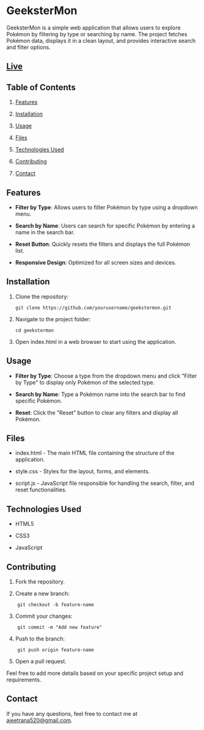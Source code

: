 # GeeksterMon

GeeksterMon is a simple web application that allows users to explore Pokémon by filtering by type or searching by name. The project fetches Pokémon data, displays it in a clean layout, and provides interactive search and filter options.

## [Live](https://azit-rana0.github.io/Assignment-with-JS/pokimon/index.html)

## Table of Contents

1. [Features](#features)

2. [Installation](#installation)

3. [Usage](#usage)

4. [Files](#files)

5. [Technologies Used](#technologies-used)

6. [Contributing](#contributing)

7. [Contact](#contact)

 ## Features
- **Filter by Type**: Allows users to filter Pokémon by type using a dropdown menu.

- **Search by Name**: Users can search for specific Pokémon by entering a name in the search bar.

- **Reset Button**: Quickly resets the filters and displays the full Pokémon list.

- **Responsive Design**: Optimized for all screen sizes and devices.


## Installation

1. Clone the repository:
    ```
    git clone https://github.com/yourusername/geekstermon.git
    ```
2. Navigate to the project folder:
    ```
    cd geekstermon
    ```
3. Open index.html in a web browser to start using the application.

## Usage

- **Filter by Type**: Choose a type from the dropdown menu and click "Filter by Type" to display only Pokémon of the selected type.

- **Search by Name**: Type a Pokémon name into the search bar to find specific Pokémon.

- **Reset**: Click the "Reset" button to clear any filters and display all Pokémon.

## Files

- index.html - The main HTML file containing the structure of the application.

- style.css - Styles for the layout, forms, and elements.

- script.js - JavaScript file responsible for handling the search, filter, and reset functionalities.

## Technologies Used

- HTML5

- CSS3

- JavaScript

## Contributing

1. Fork the repository.

2. Create a new branch:
```
    git checkout -b feature-name

```

3. Commit your changes:
```
    git commit -m "Add new feature"
```

4. Push to the branch:
```
    git push origin feature-name
```

5. Open a pull request.


Feel free to add more details based on your specific project setup and requirements.

## Contact

If you have any questions, feel free to contact me at ajeetrana520@gmail.com.

